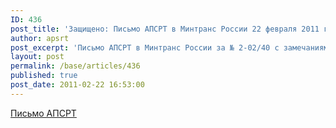 ```yaml
---
ID: 436
post_title: 'Защищено: Письмо АПСРТ в Минтранс России 22 февраля 2011 г.'
author: apsrt
post_excerpt: 'Письмо АПСРТ в Минтранс России за № 2-02/40 с замечаниями и предложениями по проекту приказа министерства &quot;О реализации постановления Правительства Российской Федерации от 12 августа 2010 г. № 623&quot; (размещен на сайте Минтранса России 17.02.11).'
layout: post
permalink: /base/articles/436
published: true
post_date: 2011-02-22 16:53:00
---
```

<a href="http://www.apsrt.ru/docs/mintrans2202.doc">Письмо АПСРТ</a>